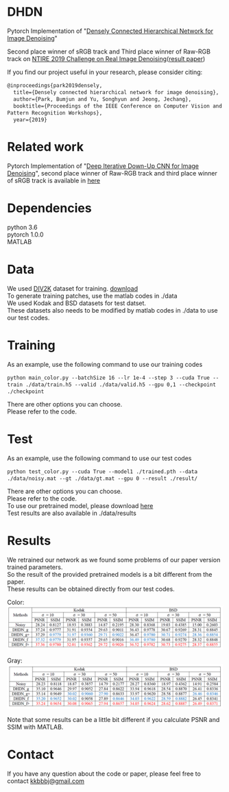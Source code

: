 # DHDN
Pytorch Implementation of "[Densely Connected Hierarchical Network for Image Denoising](http://openaccess.thecvf.com/content_CVPRW_2019/papers/NTIRE/Park_Densely_Connected_Hierarchical_Network_for_Image_Denoising_CVPRW_2019_paper.pdf)"

Second place winner of sRGB track and Third place winner of Raw-RGB track on [NTIRE 2019 Challenge on Real Image Denoising](http://www.vision.ee.ethz.ch/ntire19/)([result paper](http://openaccess.thecvf.com/content_CVPRW_2019/papers/NTIRE/Abdelhamed_NTIRE_2019_Challenge_on_Real_Image_Denoising_Methods_and_Results_CVPRW_2019_paper.pdf))

If you find our project useful in your research, please consider citing:

```
@inproceedings{park2019densely,
  title={Densely connected hierarchical network for image denoising},
  author={Park, Bumjun and Yu, Songhyun and Jeong, Jechang},
  booktitle={Proceedings of the IEEE Conference on Computer Vision and Pattern Recognition Workshops},
  year={2019}
```

# Related work
Pytorch Implementation of "[Deep Iterative Down-Up CNN for Image Denoising](http://openaccess.thecvf.com/content_CVPRW_2019/papers/NTIRE/Yu_Deep_Iterative_Down-Up_CNN_for_Image_Denoising_CVPRW_2019_paper.pdf)", second place winner of Raw-RGB track and third place winner of sRGB track is available in [here](https://github.com/SonghyunYu/DIDN)

# Dependencies
python 3.6    
pytorch 1.0.0    
MATLAB

# Data
We used [DIV2K](http://www.vision.ee.ethz.ch/~timofter/publications/Agustsson-CVPRW-2017.pdf) dataset for training. [download](https://data.vision.ee.ethz.ch/cvl/DIV2K/)    
To generate training patches, use the matlab codes in ./data    
We used Kodak and BSD datasets for test datset.    
These datasets also needs to be modified by matlab codes in ./data to use our test codes.

# Training
As an example, use the following command to use our training codes
```
python main_color.py --batchSize 16 --lr 1e-4 --step 3 --cuda True --train ./data/train.h5 --valid ./data/valid.h5 --gpu 0,1 --checkpoint ./checkpoint
```
There are other options you can choose.    
Please refer to the code.  

# Test
As an example, use the following command to use our test codes
```
python test_color.py --cuda True --model1 ./trained.pth --data ./data/noisy.mat --gt ./data/gt.mat --gpu 0 --result ./result/
```
There are other options you can choose.    
Please refer to the code.    
To use our pretrained model, please download [here](https://drive.google.com/open?id=1RUQuCCcPmvdfY2N6feBGPywJsWx-bRZa)    
Test results are also available in ./data/results

# Results
We retrained our network as we found some problems of our paper version trained parameters.    
So the result of the provided pretrained models is a bit different from the paper.    
These results can be obtained directly from our test codes.    

Color:    
![color](./data/results/color.png)

Gray:    
![gray](./data/results/gray.png)

Note that some results can be a little bit different if you calculate PSNR and SSIM with MATLAB.

# Contact
If you have any question about the code or paper, please feel free to contact kkbbbj@gmail.com


